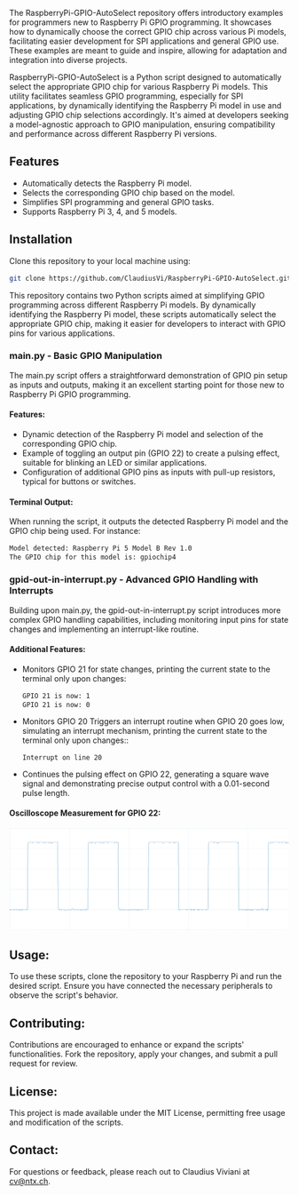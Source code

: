 
The RaspberryPi-GPIO-AutoSelect repository offers introductory examples for programmers new to Raspberry Pi GPIO programming. It showcases how to dynamically choose the correct GPIO chip across various Pi models, facilitating easier development for SPI applications and general GPIO use. These examples are meant to guide and inspire, allowing for adaptation and integration into diverse projects.

RaspberryPi-GPIO-AutoSelect is a Python script designed to automatically select the appropriate GPIO chip for various Raspberry Pi models. This utility facilitates seamless GPIO programming, especially for SPI applications, by dynamically identifying the Raspberry Pi model in use and adjusting GPIO chip selections accordingly. It's aimed at developers seeking a model-agnostic approach to GPIO manipulation, ensuring compatibility and performance across different Raspberry Pi versions.

## Features
- Automatically detects the Raspberry Pi model.
- Selects the corresponding GPIO chip based on the model.
- Simplifies SPI programming and general GPIO tasks.
- Supports Raspberry Pi 3, 4, and 5 models.

## Installation
Clone this repository to your local machine using:

```bash
git clone https://github.com/ClaudiusVi/RaspberryPi-GPIO-AutoSelect.git
```

This repository contains two Python scripts aimed at simplifying GPIO programming across different Raspberry Pi models. By dynamically identifying the Raspberry Pi model, these scripts automatically select the appropriate GPIO chip, making it easier for developers to interact with GPIO pins for various applications.

### main.py - Basic GPIO Manipulation
The main.py script offers a straightforward demonstration of GPIO pin setup as inputs and outputs, making it an excellent starting point for those new to Raspberry Pi GPIO programming.

#### Features:
- Dynamic detection of the Raspberry Pi model and selection of the corresponding GPIO chip.
- Example of toggling an output pin (GPIO 22) to create a pulsing effect, suitable for blinking an LED or similar applications.
- Configuration of additional GPIO pins as inputs with pull-up resistors, typical for buttons or switches.

#### Terminal Output:
When running the script, it outputs the detected Raspberry Pi model and the GPIO chip being used. For instance:

```
Model detected: Raspberry Pi 5 Model B Rev 1.0
The GPIO chip for this model is: gpiochip4
```

### gpid-out-in-interrupt.py - Advanced GPIO Handling with Interrupts
Building upon main.py, the gpid-out-in-interrupt.py script introduces more complex GPIO handling capabilities, including monitoring input pins for state changes and implementing an interrupt-like routine.

#### Additional Features:
- Monitors GPIO 21 for state changes, printing the current state to the terminal only upon changes:
  ```
  GPIO 21 is now: 1
  GPIO 21 is now: 0
  ```
- Monitors GPIO 20 Triggers an interrupt routine when GPIO 20 goes low, simulating an interrupt mechanism, printing the current state to the terminal only upon changes::
  ```
  Interrupt on line 20
  ```
- Continues the pulsing effect on GPIO 22, generating a square wave signal and demonstrating precise output control with a 0.01-second pulse length.

#### Oscilloscope Measurement for GPIO 22:
![Oscilloscope Measurement for GPIO 22](gpio-out.png)

## Usage:
To use these scripts, clone the repository to your Raspberry Pi and run the desired script. Ensure you have connected the necessary peripherals to observe the script's behavior.

## Contributing:
Contributions are encouraged to enhance or expand the scripts' functionalities. Fork the repository, apply your changes, and submit a pull request for review.

## License:
This project is made available under the MIT License, permitting free usage and modification of the scripts.

## Contact:
For questions or feedback, please reach out to Claudius Viviani at cv@ntx.ch.

